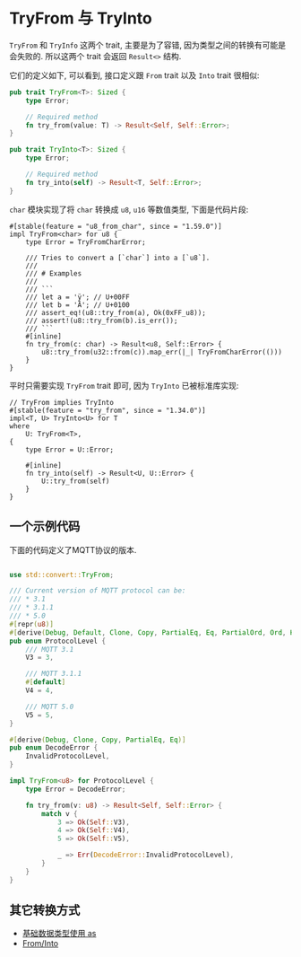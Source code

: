 # TryFrom 与 TryInto

`TryFrom` 和 `TryInfo` 这两个 trait, 主要是为了容错, 因为类型之间的转换有可能是
会失败的. 所以这两个 trait 会返回 `Result<>` 结构.

它们的定义如下, 可以看到, 接口定义跟 `From` trait 以及 `Into` trait 很相似:

```rust
pub trait TryFrom<T>: Sized {
    type Error;

    // Required method
    fn try_from(value: T) -> Result<Self, Self::Error>;
}

pub trait TryInto<T>: Sized {
    type Error;

    // Required method
    fn try_into(self) -> Result<T, Self::Error>;
}
```

`char` 模块实现了将 `char` 转换成 `u8`, `u16` 等数值类型, 下面是代码片段:

```rust, ignore
#[stable(feature = "u8_from_char", since = "1.59.0")]
impl TryFrom<char> for u8 {
    type Error = TryFromCharError;

    /// Tries to convert a [`char`] into a [`u8`].
    ///
    /// # Examples
    ///
    /// ```
    /// let a = 'ÿ'; // U+00FF
    /// let b = 'Ā'; // U+0100
    /// assert_eq!(u8::try_from(a), Ok(0xFF_u8));
    /// assert!(u8::try_from(b).is_err());
    /// ```
    #[inline]
    fn try_from(c: char) -> Result<u8, Self::Error> {
        u8::try_from(u32::from(c)).map_err(|_| TryFromCharError(()))
    }
}
```

平时只需要实现 `TryFrom` trait 即可, 因为 `TryInto` 已被标准库实现:

```rust, ignore
// TryFrom implies TryInto
#[stable(feature = "try_from", since = "1.34.0")]
impl<T, U> TryInto<U> for T
where
    U: TryFrom<T>,
{
    type Error = U::Error;

    #[inline]
    fn try_into(self) -> Result<U, U::Error> {
        U::try_from(self)
    }
}
```

## 一个示例代码

下面的代码定义了MQTT协议的版本.

```rust

use std::convert::TryFrom;

/// Current version of MQTT protocol can be:
/// * 3.1
/// * 3.1.1
/// * 5.0
#[repr(u8)]
#[derive(Debug, Default, Clone, Copy, PartialEq, Eq, PartialOrd, Ord, Hash)]
pub enum ProtocolLevel {
    /// MQTT 3.1
    V3 = 3,

    /// MQTT 3.1.1
    #[default]
    V4 = 4,

    /// MQTT 5.0
    V5 = 5,
}

#[derive(Debug, Clone, Copy, PartialEq, Eq)]
pub enum DecodeError {
    InvalidProtocolLevel,
}

impl TryFrom<u8> for ProtocolLevel {
    type Error = DecodeError;

    fn try_from(v: u8) -> Result<Self, Self::Error> {
        match v {
            3 => Ok(Self::V3),
            4 => Ok(Self::V4),
            5 => Ok(Self::V5),

            _ => Err(DecodeError::InvalidProtocolLevel),
        }
    }
}
```

## 其它转换方式

- [基础数据类型使用 as](../primitives/cast.md)
- [From/Into](../common-traits/from-into.md)
